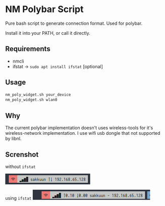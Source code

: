# NM Polybar Script

Pure bash script to generate connection format. Used for polybar.

Install it into your PATH, or call it directly.

## Requirements

- nmcli
- ifstat -> `sudo apt install ifstat` [optional]

## Usage
```bash
nm_poly_widget.sh your_device
nm_poly_widget.sh wlan0
```

## Why

The current polybar implementation doesn't uses wireless-tools for it's wireless-network implementation. I use wifi usb dongle that not supported by libnl.


## Screnshot

without `ifstat`

![ss](screenshot.png)

using `ifstat`
![using ifstat](using_ifstat.png)